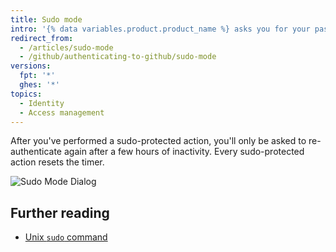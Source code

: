 ```yaml
---
title: Sudo mode
intro: '{% data variables.product.product_name %} asks you for your password before you can modify your email address, delete a repository, authorize third-party applications, or add new public keys, or initiate other *sudo-protected* actions.'
redirect_from:
  - /articles/sudo-mode
  - /github/authenticating-to-github/sudo-mode
versions:
  fpt: '*'
  ghes: '*'
topics:
  - Identity
  - Access management
---
```

After you've performed a sudo-protected action, you'll only be asked to re-authenticate again after a few hours of inactivity. Every sudo-protected action resets the timer.

![Sudo Mode Dialog](https://user-images.githubusercontent.com/81427437/128669096-258fbc3e-2761-4f33-80f1-5bc82d73502a.jpg)

## Further reading

- [Unix `sudo` command](https://en.wikipedia.org/wiki/Sudo)
